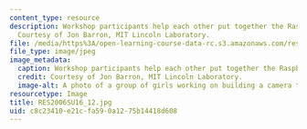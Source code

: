 ```yaml
---
content_type: resource
description: Workshop participants help each other put together the Raspberry Pi camera.
  Courtesy of Jon Barron, MIT Lincoln Laboratory.
file: /media/https%3A/open-learning-course-data-rc.s3.amazonaws.com/res-2-006-girls-who-build-cameras-summer-2016/c8c23410e21cfa590a1275b14418d608_RES2006SU16_12.jpg
file_type: image/jpeg
image_metadata:
  caption: Workshop participants help each other put together the Raspberry Pi camera.
  credit: Courtesy of Jon Barron, MIT Lincoln Laboratory.
  image-alt: A photo of a group of girls working on building a camera together.
resourcetype: Image
title: RES2006SU16_12.jpg
uid: c8c23410-e21c-fa59-0a12-75b14418d608
---
```

